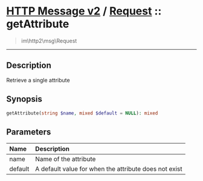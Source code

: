 # [HTTP Message v2](http2.md) / [Request](http2-Request.md) :: getAttribute
 > im\http2\msg\Request
____

## Description
Retrieve a single attribute

## Synopsis
```php
getAttribute(string $name, mixed $default = NULL): mixed
```

## Parameters
| Name | Description |
| :--- | :---------- |
| name | Name of the attribute |
| default | A default value for when the attribute does not exist |
